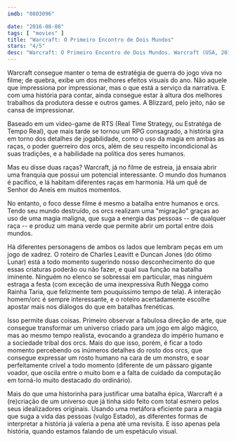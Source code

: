 ```yaml
---
imdb: "0803096"

date: "2016-08-08"
tags: [ "movies" ]
title: "Warcraft: O Primeiro Encontro de Dois Mundos"
stars: "4/5"
desc: "Warcraft: O Primeiro Encontro de Dois Mundos. Warcraft (USA, 2016). Dirigido por Duncan Jones. Escrito por Charles Leavitt, Duncan Jones. Com Travis Fimmel, Paula Patton, Ben Foster, Dominic Cooper, Toby Kebbell, Ben Schnetzer, Robert Kazinsky, Clancy Brown, Daniel Wu."
---
```

Warcraft consegue manter o tema de estratégia de guerra do jogo viva no filme; de quebra, exibe um dos melhores efeitos visuais do ano. Não aquele que impressiona por impressionar, mas o que está a serviço da narrativa. E com uma história para contar, ainda consegue estar à altura dos melhores trabalhos da produtora desse e outros games. A Blizzard, pelo jeito, não se cansa de impressionar.

Baseado em um video-game de RTS (Real Time Strategy, ou Estratéga de Tempo Real), que mais tarde se tornou um RPG consagrado, a história gira em torno dos detalhes de jogabilidade, como o uso da magia em ambas as raças, o poder guerreiro dos orcs, além de seu respeito incondicional às suas tradições, e a habilidade na política dos seres humanos.

Mas eu disse duas raças? Warcraft, já no filme de estreia, já ensaia abrir uma franquia que possui um potencial interessante. O mundo dos humanos é pacífico, e lá habitam diferentes raças em harmonia. Há um quê de Senhor do Aneis em muitos momentos.

No entanto, o foco desse filme é mesmo a batalha entre humanos e orcs. Tendo seu mundo destruído, os orcs realizam uma "migração" graças ao uso de uma magia maligna, que suga a energia das pessoas -- de qualquer raça -- e produz um mana verde que permite abrir um portal entre dois mundos.

Há diferentes personagens de ambos os lados que lembram peças em um jogo de xadrez. O roteiro de Charles Leavitt e Duncan Jones (do ótimo Lunar) está a todo momento sugerindo nosso desconhecimento do que essas criaturas poderão ou não fazer, e qual sua função na batalha iminente. Ninguém no elenco se sobressai em particular, mas ninguém estraga a festa (com exceção de uma inexpressiva Ruth Negga como Rainha Taria, que felizmente tem pouquíssimo tempo de tela). A interação homem/orc é sempre interessante, e o roteiro acertadamente escolhe apostar mais nos diálogos do que em batalhas frenéticas.

Isso permite duas coisas. Primeiro observar a fabulosa direção de arte, que consegue transformar um universo criado para um jogo em algo mágico, mas ao mesmo tempo realista, evocando a grandeza do império humano e a sociedade tribal dos orcs. Mais do que isso, porém, é ficar a todo momento percebendo os inúmeros detalhes do rosto dos orcs, que consegue expressar um rosto humano na cara de um monstro, e soar perfeitamente crível a todo momento (diferente de um pássaro gigante voador, que oscila entre o muito bom e a falta de cuidado da computação em torná-lo muito destacado do ordinário).

Mais do que uma historinha para justificar uma batalha épica, Warcraft é a (re)criação de um universo que já tinha sido feito com total esmero pelos seus idealizadores originais. Usando uma metáfora eficiente para a magia que suga a vida das pessoas (vulgo Estado), as diferentes formas de interpretar a história já valeria a pena até uma revisita. E isso apenas pela história, quando estamos falando de um espetáculo visual.
